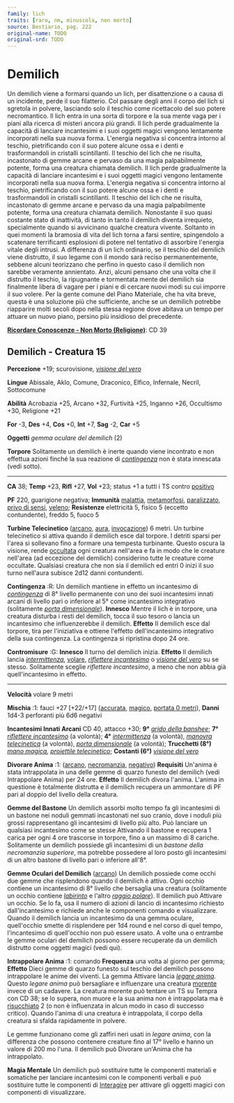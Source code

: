 ```yaml
---
family: lich
traits: [raro, nm, minuscola, non morto]
source: Bestiario, pag. 222
original-name: TODO
original-srd: TODO
---
```


# Demilich

Un demilich viene a formarsi quando un lich, per disattenzione o a causa di un
incidente, perde il suo filatterio. Col passare degli anni il corpo del lich si
sgretola in polvere, lasciando solo il teschio come ricettacolo del suo potere
necromantico. Il lich entra in una sorta di torpore e la sua mente vaga per i
piani alla ricerca di misteri ancora più grandi. Il lich perde gradualmente la
capacità di lanciare incantesimi e i suoi oggetti magici vengono lentamente
incorporati nella sua nuova forma. L'energia negativa si concentra intorno al
teschio, pietrificando con il suo potere alcune ossa e i denti e trasformandoli
in cristalli scintillanti. Il teschio del lich che ne risulta, incastonato di
gemme arcane e pervaso da una magia palpabilmente potente, forma una creatura
chiamata demilich. Il lich perde gradualmente la capacità di lanciare
incantesimi e i suoi oggetti magici vengono lentamente incorporati nella sua
nuova forma. L'energia negativa si concentra intorno al teschio, pietrificando
con il suo potere alcune ossa e i denti e trasformandoli in cristalli
scintillanti. Il teschio del lich che ne risulta, incastonato di gemme arcane e
pervaso da una magia palpabilmente potente, forma una creatura chiamata
demilich. Nonostante il suo quasi costante stato di inattività, di tanto in
tanto il demilich diventa irrequieto, specialmente quando si avvicinano qualche
creatura vivente. Soltanto in quei momenti la bramosia di vita del lich torna a
farsi sentire, spingendolo a scatenare terrificanti esplosioni di potere nel
tentativo di assorbire l'energia vitale degli intrusi. A differenza di un lich
ordinario, se il teschio del demilich viene distrutto, il suo legame con il
mondo sarà reciso permanentemente, sebbene alcuni teorizzano che perfino in
questo caso il demilich non sarebbe veramente annientato. Anzi, alcuni pensano
che una volta che il distrutto il teschio, la ripugnante e tormentata mente del
demilich sia finalmente libera di vagare per i piani e di cercare nuovi modi su
cui imporre il suo volere. Per la gente comune del Piano Materiale, che ha vita
breve, questa è una soluzione più che sufficiente, anche se un demilich potrebbe
riapparire molti secoli dopo nella stessa regione dove abitava un tempo per
attuare un nuovo piano, persino più insidioso del precedente.

**[Ricordare Conoscenze - Non Morto (Religione)](/azioni/ricordare-conoscenze)**:
CD 39

## Demilich - Creatura 15

**Percezione** +19; scurovisione,
_[visione del vero](/incantesimi/visione-del-vero)_

**Lingue** Abissale, Aklo, Comune, Draconico, Elfico, Infernale, Necril,
Sottocomune

**Abilità** Acrobazia +25, Arcano +32, Furtività +25, Inganno +26, Occultismo
+30, Religione +21

**For** -3, **Des** +4, **Cos** +0, **Int** +7, **Sag** -2, **Car** +5

**Oggetti** _gemma oculare del demilich_ (2)

**Torpore** Solitamente un demilich è inerte quando viene incontrato e non
effettua azioni finché la sua reazione di
_[contingenza](/incantesimi/contingenza)_ non è stata innescata (vedi sotto).

---

**CA** 38; **Temp** +23, **Rifl** +27, **Vol** +23; status +1 a tutti i TS
contro [positivo](/tratti/positivo)

**PF** 220, guarigione negativa; **Immunità** [malattia](/tratti/monaco),
[metamorfosi](/tratti/metamorfosi), [paralizzato](/condizioni/paralizzato),
[privo di sensi](/condizioni/privo-di-sensi), [veleno](/tratti/veleno);
**Resistenze** elettricità 5, fisico 5 (eccetto contundente), freddo 5, fuoco 5

**Turbine Telecinetico** ([arcano](/tratti/arcano), [aura](/tratti/aura),
[invocazione](/tratti/invocazione)) 6 metri. Un turbine telecinetico si attiva
quando il demilich esce dal torpore. I detriti sparsi per l'area si sollevano
fino a formare una tempesta turbinante. Questo oscura la visione, rende
[occultata](/condizioni/occultato) ogni creatura nell'area e fa in modo che le
creature nell'area (ad eccezione del demilich) considerino tutte le creature
come occultate. Qualsiasi creatura che non sia il demilich ed entri 0 inizi il
suo turno nell'aura subisce 2d12 danni contundenti.

**Contingenza** :R: Un demilich mantiene in effetto un incantesimo di
_[contingenza](/incantesimi/contingenza)_ di 8° livello permanente con uno dei
suoi incantesimi innati arcani di livello pari o inferiore al 5° come
incantesimo integrativo (solitamente
_[porta dimensionale](/incantesimi/porta-dimensionale)_). **Innesco** Mentre il
lich è in torpore, una creatura disturba i resti del demilich, tocca il suo
tesoro o lancia un incantesimo che influenzerebbe il demilich. **Effetto** II
demilich esce dal torpore, tira per l'iniziativa e ottiene l'effetto
dell'incantesimo integrativo della sua contingenza. La contingenza si ripristina
dopo 24 ore.

**Contromisure** :G: **Innesco** Il turno del demilich inizia. **Effetto** Il
demilich lancia _[intermittenza](/incantesimi/intermittenza)_,
[volare](/incantesimi/volare),
_[riflettere incantesimo](/incantesimi/riflettere-incantesimo)_ o
_[visione del vero](/incantesimi/visione-del-vero)_ su se stesso. Solitamente
sceglie _riflettere incantesimo_, a meno che non abbia già quell'incantesimo in
effetto.

---

**Velocità** volare 9 metri

**Mischia** :1: fauci +27 \[+22/+17] ([accurata](/tratti/accurata),
[magico](/tratti/magico), [portata 0 metri](/tratti/portata)), **Danni** 1d4-3
perforanti più 6d6 negativi

**Incantesimi Innati Arcani** CD 40, attacco +30; **9°**
_[grido della banshee](/incantesimi/grido-della-banshee)_; **7°**
_[riflettere incantesimo](/incantesimi/riflettere-incantesimo)_ (a volontà);
**4°** _[intermittenza](/incantesimi/intermittenza)_ (a volontà),
_[manovra telecinetica](/incantesimi/manovra-telecinetica)_ (a volontà),
_[porta dimensionale](/incantesimi/porta-dimensionale)_ (a volontà);
**Trucchetti (8°)** _[mano magica](/incantesimi/mano-magica),
[proiettile telecinetico](/incantesimi/proiettile-telecinetico)_; **Costanti
(6°)** _[visione del vero](/incantesimi/visione-del-vero)_

**Divorare Anima** :1: ([arcano](/tratti/arcano),
[necromanzia](/tratti/necromanzia), [negativo](/tratti/negativo)) **Requisiti**
Un'anima è stata intrappolata in una delle gemme di quarzo funesto del demilich
(vedi Intrappolare Anima) per 24 ore. **Effetto** Il demilich divora l'anima.
L'anima in questione è totalmente distrutta e il demilich recupera un ammontare
di PF pari al doppio del livello della creatura.

**Gemme del Bastone** Un demilich assorbì molto tempo fa gli incantesimi di un
bastone nei noduli gemmati incastonati nel suo cranio, dove i noduli più grossi
rappresentano gli incantesimi di livello più alto. Può lanciare un qualsiasi
incantesimo come se stesse Attivando il bastone e recupera 1 carica per ogni 4
ore trascorse in torpore, fino a un massimo di 8 cariche. Solitamente un
demilich possiede gli incantesimi di un _bastone della necromanzia superiore_,
ma potrebbe possedere al loro posto gli incantesimi di un altro bastone di
livello pari o inferiore all'8°.

**Gemme Oculari del Demilich** ([arcano](/tratti/arcano)) Un demilich possiede
come occhi due gemme che risplendono quando il demilich è attivo. Ogni occhio
contiene un incantesimo di 8° livello che bersaglia una creatura (solitamente un
occhio contiene _[labirinto](/incantesimi/labirinto)_ e l'altro
_[raggio polare](/incantesimi/raggio-polare)_). Il demilich può Attivare un
occhio. Se lo fa, usa il numero di azioni di lancio di incantesimo richiesto
dall'incantesimo e richiede anche le componenti comando e visualizzare. Quando
il demilich lancia un incantesimo da una gemma oculare, quell'occhio smette di
risplendere per 1d4 round e nel corso di quel tempo, l'incantesimo di
quell'occhio non può essere usato. A volte una o entrambe le gemme oculari del
demilich possono essere recuperate da un demilich distrutto come oggetti magici
(vedi qui).

**Intrappolare Anima** :1: comando **Frequenza** una volta al giorno per gemma;
**Effetto** Dieci gemme di quarzo funesto sul teschio del demilich possono
intrappolare le anime dei viventi. La gemma Attivare lancia
_[legare anima](/incantesimi/legare-anima)_. Questo _legare anima_ può
bersagliare e influenzare una creatura [morente](/condizioni/morente) invece di
un cadavere. La creatura morente può tentare un TS su Tempra con CD 38; se lo
supera, non muore e la sua anima non è intrappolata ma è
[risucchiato](/condizioni/risucchiato) 2 (o non è influenzata in alcun modo in
caso di successo critico). Quando l'anima di una creatura è intrappolata, il
corpo della creatura si sfalda rapidamente in polvere.

Le gemme funzionano come gli zaffiri neri usati in _legare anima_, con la
differenza che possono contenere creature fino al 17° livello e hanno un valore
di 200 mo l'una. Il demilich può Divorare un'Anima che ha intrappolato.

**Magia Mentale** Un demilich può sostituire tutte le componenti materiali e
somatiche per lanciare incantesimi con le componenti verbali e può sostituire
tutte le componenti di [Interagire](/azioni/interagire) per attivare gli oggetti
magici con componenti di visualizzare.
